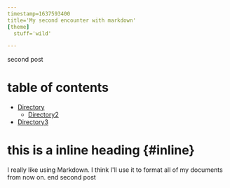 ```yaml
---
timestamp=1637593400
title='My second encounter with markdown'
[theme]
  stuff='wild'

---
```

second post
# table of contents
 
* [Directory](./dir1)
  * [Directory2](/dir2)
* [Directory3](#inline)
 
# this is a inline heading {#inline}

I really like using Markdown.
I think I'll use it to format all of my documents from now on.
end second post
